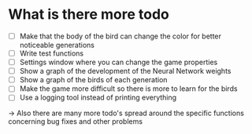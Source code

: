 # What is there more todo

- [ ] Make that the body of the bird can change the color for better noticeable generations
- [ ] Write test functions
- [ ] Settings window where you can change the game properties
- [ ] Show a graph of the development of the Neural Network weights
- [ ] Show a graph of the birds of each generation
- [ ] Make the game more difficult so there is more to learn for the birds
- [ ] Use a logging tool instead of printing everything

&rarr; Also there are many more todo's spread around the specific functions concerning bug fixes and other problems
